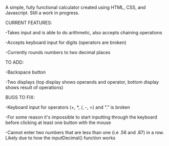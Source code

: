 
A simple, fully functional calculator created using HTML, CSS, and Javascript.  Still a work in progress.

CURRENT FEATURES: 

-Takes input and is able to do arithmetic, also accepts chaining operations 

-Accepts keyboard input for digits (operators are broken)

-Currently rounds numbers to two decimal places

TO ADD:

-Backspace button

-Two displays (top display shows operands and operator, bottom display shows result of operations)


BUGS TO FIX:

-Keyboard input for operators (+, *, /, -, =) and "." is broken

-For some reason it's impossible to start inputting through the keyboard before clicking at least one button with the mouse

-Cannot enter two numbers that are less than one (i.e .56 and .87) in a row.  Likely due to how the inputDecimal() function works

